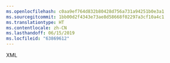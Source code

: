 ```yaml
---
ms.openlocfilehash: c0aa9ef764d832b80428d756a731a94251b0e3a1
ms.sourcegitcommit: 1bb00d2f4343e73ae8d58668f02297a3cf10a4c1
ms.translationtype: HT
ms.contentlocale: zh-CN
ms.lasthandoff: 06/15/2019
ms.locfileid: "63869612"
---
```

XML